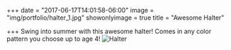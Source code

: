 +++
date = "2017-06-17T14:01:58-06:00"
image = "img/portfolio/halter_1.jpg"
showonlyimage = true
title = "Awesome Halter"

+++
Swing into summer with this awesome halter! Comes in any color pattern you choose up to age 4! 
![Halter](/img/portfolio/halter_1.jpg)
